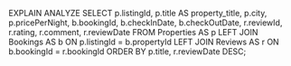EXPLAIN ANALYZE
SELECT
    p.listingId,
    p.title AS property_title,
    p.city,
    p.pricePerNight,
    b.bookingId,
    b.checkInDate,
    b.checkOutDate,
    r.reviewId,
    r.rating,
    r.comment,
    r.reviewDate
FROM
    Properties AS p
LEFT JOIN
    Bookings AS b ON p.listingId = b.propertyId
LEFT JOIN
    Reviews AS r ON b.bookingId = r.bookingId
ORDER BY
    p.title, r.reviewDate DESC;
